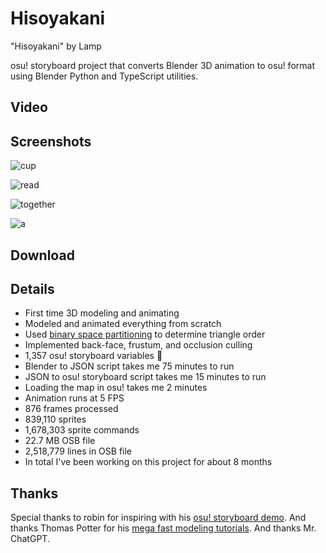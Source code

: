 # Hisoyakani

"Hisoyakani" by Lamp

osu! storyboard project that converts Blender 3D animation to osu! format using
Blender Python and TypeScript utilities.

## Video

## Screenshots

![cup](https://github.com/user-attachments/assets/3359d48e-7784-4071-914f-a4cb8c3ea752)

![read](https://github.com/user-attachments/assets/7cae06b6-0b2e-4496-a269-2a99b93064d4)

![together](https://github.com/user-attachments/assets/82c1af5e-8fe1-44c8-a45f-fca7fd594885)

![a](https://github.com/user-attachments/assets/b682e2b1-ffdb-448c-8a03-7756eb85f1c3)

## Download

## Details

- First time 3D modeling and animating
- Modeled and animated everything from scratch
- Used [binary space partitioning](https://en.m.wikipedia.org/wiki/Binary_space_partitioning) to determine triangle order
- Implemented back-face, frustum, and occlusion culling
- 1,357 osu! storyboard variables 🤡
- Blender to JSON script takes me 75 minutes to run
- JSON to osu! storyboard script takes me 15 minutes to run
- Loading the map in osu! takes me 2 minutes
- Animation runs at 5 FPS
- 876 frames processed
- 839,110 sprites
- 1,678,303 sprite commands
- 22.7 MB OSB file
- 2,518,779 lines in OSB file
- In total I've been working on this project for about 8 months

## Thanks

Special thanks to robin for inspiring with his [osu! storyboard demo](https://www.youtube.com/watch?v=bOGJWGJOMOk). And thanks Thomas Potter for his [mega fast modeling tutorials](https://www.youtube.com/watch?v=6338MlQndgw). And thanks Mr. ChatGPT.
